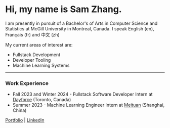 # Hi, my name is Sam Zhang.

I am presently in pursuit of a Bachelor's of Arts in Computer Science and Statistics at McGill University in Montreal, Canada.
I speak English (en), Français (fr) and 中文 (zh)

My current areas of interest are:
- Fullstack Development
- Developer Tooling
- Machine Learning Systems 

---
### Work Experience
- Fall 2023 and Winter 2024 - Fullstack Software Developer Intern at [Dayforce](https://www.dayforce.com/) (Toronto, Canada)
- Summer 2023 - Machine Learning Engineer Intern at [Meituan](https://about.meituan.com/) (Shanghai, China)



<!-- <p align="center"> -->
<!-- ![giphy](https://user-images.githubusercontent.com/112342947/211696244-99ea8b58-8605-496d-9046-6fd395437628.gif) -->
<!-- <p align="center"> -->

<!-- [![Top Langs](https://github-readme-stats.vercel.app/api/top-langs/?username=samzhang02&hide=tex,html,css,shell)](https://github.com/anuraghazra/github-readme-stats) -->

<a href="https://cs.mcgill.ca/~szhang139">Portfolio</a> | <a href="https://www.linkedin.com/in/zhang-sam/">Linkedin</a>
